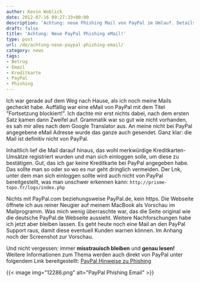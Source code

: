 ```yaml
---
author: Kevin Woblick
date: 2012-07-16 09:27:33+00:00
description: 'Achtung: neue Phishing Mail von PayPal im Umlauf. Details zu der Mail gibt es hier.'
draft: false
title: 'Achtung: Neue PayPal Phishing eMail!'
type: post
url: /de/achtung-neue-paypal-phishing-email/
category: news
tags:
- Betrug
- Email
- Kreditkarte
- PayPal
- Phishing
---
```


Ich war gerade auf dem Weg nach Hause, als ich noch meine Mails gecheckt habe. Auffällig war eine eMail von PayPal mit dem Titel "Fortsetzung blockiert!". Ich dachte mir erst nichts dabei, nach dem ersten Satz kamen dann Zweifel auf. Grammatik war so gut wie nicht vorhanden, es sah mir alles nach dem Google Translator aus. An meine nicht bei PayPal angegebene eMail Adresse wurde das ganze auch gesendet. Ganz klar: die Mail ist definitiv nicht von PayPal.

Inhaltlich lief die Mail darauf hinaus, das wohl merkwürdige Kreditkarten-Umsätze registriert wurden und man sich einloggen solle, um diese zu bestätigen. Gut, das ich gar keine Kreditkarte bei PayPal angegeben habe. Das sollte man so oder so wo es nur geht dringlich vermeiden. Der Lnk, unter dem man sich einloggen sollte wird auch nicht von PayPal bereitgestellt, was man unschwer erkennen kann: `http://prisme-topo.fr/logs/index.php`

Nichts mit PayPal.com beziehungsweise PayPal.de, kein https. Die Webseite öffnete ich aus reiner Neugier auf meinem MacBook als Vorschau im Mailprogramm. Was mich wenig überraschte war, das die Seite original wie die deutsche PayPal.de Webseite aussieht. Weitere Nachforschungen habe ich jetzt aber bleiben lassen. Es geht heute noch eine Mail an den PayPal Support raus, damit diese eventuell Kunden warnen können. Im Anhang noch der Screenshot zur Vorschau.

Und nicht vergessen: immer **misstrauisch bleiben** und **genau lesen!** Weitere Informationen zum Thema werden auch direkt von PayPal unter folgendem Link bereitgestellt: [PayPal Hinweise zu Phishing](https://www.paypal.com/de/cgi-bin/webscr?cmd=xpt/Marketing/securitycenter/general/UnderstandPhishing-outside)


{{< image img="12286.png" alt="PayPal Phishing Email" >}}

